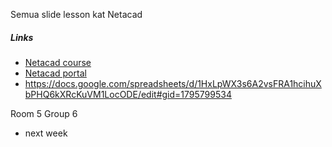 
Semua slide lesson kat Netacad

##### Links

- [Netacad course](https://lms.netacad.com/course/view.php?id=1168050)
- [Netacad portal](https://www.netacad.com/portal/learning)
- https://docs.google.com/spreadsheets/d/1HxLpWX3s6A2vsFRA1hcihuXbPHQ6kXRcKuVM1LocODE/edit#gid=1795799534

Room 5
Group 6

- next week

